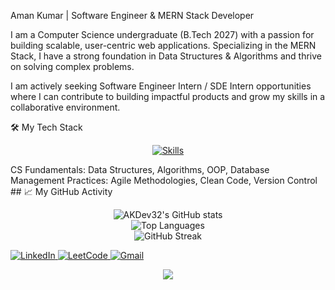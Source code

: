 Aman Kumar | Software Engineer & MERN Stack Developer

I am a Computer Science undergraduate (B.Tech 2027) with a passion for building scalable, user-centric web applications. Specializing in the MERN Stack, I have a strong foundation in Data Structures & Algorithms and thrive on solving complex problems.

I am actively seeking Software Engineer Intern / SDE Intern opportunities where I can contribute to building impactful products and grow my skills in a collaborative environment.

🛠️ My Tech Stack
<p align="center">
  <a href="https://skillicons.dev">
    <img src="https://skillicons.dev/icons?i=js,html,css,react,nodejs,express,mongodb,git,linux,postman,vscode" alt="Skills" />
  </a>
</p>
CS Fundamentals: Data Structures, Algorithms, OOP, Database Management
Practices: Agile Methodologies, Clean Code, Version Control
## 📈 My GitHub Activity
<p align="center">
  <img src="https://github-readme-stats.vercel.app/api?username=AKDev32&show_icons=true&theme=radical&hide_border=true&rank_icon=github" alt="AKDev32's GitHub stats" />
  <br>
  <img src="https://github-readme-stats.vercel.app/api/top-langs/?username=AKDev32&layout=compact&theme=radical&hide_border=true" alt="Top Languages" />
  <br>
  <img src="https://github-readme-streak-stats.herokuapp.com/?user=AKDev32&theme=radical&hide_border=true" alt="GitHub Streak" />
</p>

<p align="left">
<a href="https://linkedin.com/in/aman32" target="_blank">
<img src="https://img.shields.io/badge/LinkedIn-0A66C2?style=for-the-badge&logo=linkedin&logoColor=white" alt="LinkedIn" />
</a>
<a href="https://leetcode.com/Aman_LeetMind" target="_blank">
<img src="https://img.shields.io/badge/LeetCode-FFA116?style=for-the-badge&logo=leetcode&logoColor=black" alt="LeetCode" />
</a>
<a href="mailto:amanku6936@gmail.com" target="_blank">
<img src="https://img.shields.io/badge/Gmail-EA4335?style=for-the-badge&logo=gmail&logoColor=white" alt="Gmail" />
</a>
</p>


<p align="center">
  <img src="https://capsule-render.vercel.app/api?type=waving&color=0:00b3ff,100:2af598&height=100&section=footer" />
</p>
